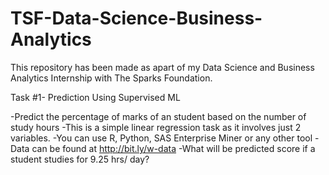 # TSF-Data-Science-Business-Analytics
This repository has been made as apart of my Data Science and Business Analytics Internship with The Sparks Foundation.

Task #1- Prediction Using Supervised ML 

-Predict the percentage of marks of an student based on the number of study hours
-This is a simple linear regression task as it involves just 2 variables.
-You can use R, Python, SAS Enterprise Miner or any other tool
-Data can be found at http://bit.ly/w-data
-What will be predicted score if a student studies for 9.25 hrs/ day?

